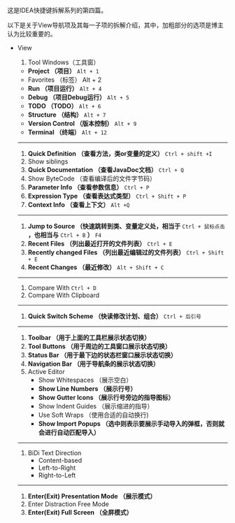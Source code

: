 这是IDEA快捷键拆解系列的第四篇。

以下是关于View导航项及其每一子项的拆解介绍，其中，加粗部分的选项是博主认为比较重要的。

* View  
  1. Tool Windows（工具窗）

  * **Project （项目）**
    `Alt + 1`
  * Favorites （标签） Alt + 2
  * **Run （项目运行）**
    `Alt + 4`
  * **Debug （项目Debug运行）**
    `Alt + 5`
  * **TODO （TODO）**
    `Alt + 6`
  * **Structure （结构）**
    `Alt + 7`
  * **Version Control （版本控制）**
    `Alt + 9`
  * **Terminal （终端）**
    `Alt + 12`

  ---

  1. **Quick Definition （查看方法，类or变量的定义）**
     `Ctrl + shift +I`
  2. Show siblings
  3. **Quick Documentation （查看JavaDoc文档）**
     `Ctrl + Q`
  4. Show ByteCode （查看编译后的文件字节码）
  5. **Parameter Info （查看参数信息）**
     `Ctrl + P`
  6. **Expression Type （查看表达式类型）**
     `Ctrl + Shift + P`
  7. **Context Info （查看上下文）**
     `Alt +Q`

  ---

  1. **Jump to Source （快速跳转到类、变量定义处，相当于**
     `Ctrl + 鼠标点击`
     **，也相当与**
     `Ctrl + B`
     **）**
     `F4`
  2. **Recent Files （列出最近打开的文件列表）**
     `Ctrl + E`
  3. **Recently changed Files （列出最近编辑过的文件列表）**
     `Ctrl + Shift + E`
  4. **Recent Changes （最近修改）**
     `Alt + Shift + C`

  ---

  1. Compare With 
     `Ctrl + D`
  2. Compare With Clipboard

  ---

  1. **Quick Switch Scheme （快读修改计划、组合）**
     `Ctrl + 后引号`

  ---

  1. **Toolbar （用于上面的工具栏展示状态切换）**
  2. **Tool Buttons （用于周边的工具窗口展示状态切换）**
  3. **Status Bar （用于最下边的状态栏窗口展示状态切换）**
  4. **Navigation Bar （用于导航条的展示状态切换）**
  5. Active Editor
     * Show Whitespaces （展示空白）
     * **Show Line Numbers （展示行号）**
     * **Show Gutter Icons （展示行号旁边的指导图标）**
     * Show Indent Guides （展示缩进的指导）
     * Use Soft Wraps （使用合适的自动换行\)
     * **Show Import Popups （选中则表示要展示手动导入的弹框，否则就会进行自动匹配导入）**

  ---

  1. BiDi Text Direction
     * Content-based
     * Left-to-Right
     * Right-to-Left

  ---

  1. **Enter\(Exit\) Presentation Mode （展示模式）**
  2. Enter Distraction Free Mode
  3. **Enter\(Exit\) Full Screen （全屏模式）**



